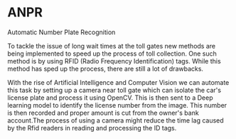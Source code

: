 # ANPR
Automatic Number Plate Recognition 

To tackle the issue of long wait times at the toll gates new methods are being implemented to speed up the process of toll collection. One such method is by using RFID (Radio Frequency Identification) tags. While this method has sped up the process, there are still a lot of drawbacks.

With the rise of Artificial Intelligence and Computer Vision we can automate this task by setting up a camera near toll gate which can isolate the car's license plate and process it using OpenCV. This is then sent to a Deep learning model to identify the license number from the image. This number is then recorded and proper amount is cut from the owner's bank account.The process of using a camera might reduce the time lag caused by the Rfid readers in reading and processing the ID tags.
